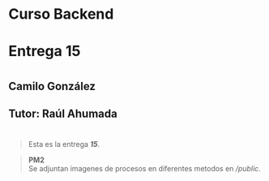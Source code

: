 # **Curso Backend**
# Entrega 15
#
## Camilo González
## Tutor: Raúl Ahumada
#

>Esta es la entrega ***15***.

>**PM2**\
>Se adjuntan imagenes de procesos en diferentes metodos en */public*.
